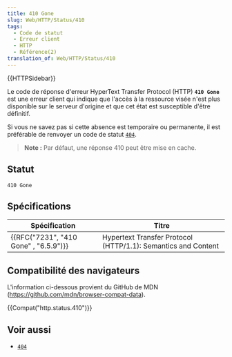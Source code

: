 ```yaml
---
title: 410 Gone
slug: Web/HTTP/Status/410
tags:
  - Code de statut
  - Erreur client
  - HTTP
  - Référence(2)
translation_of: Web/HTTP/Status/410
---
```

{{HTTPSidebar}}

Le code de réponse d'erreur HyperText Transfer Protocol (HTTP) **`410 Gone`** est une erreur client qui indique que l'accès à la ressource visée n'est plus disponible sur le serveur d'origine et que cet état est susceptible d'être définitif.

Si vous ne savez pas si cette absence est temporaire ou permanente, il est préférable de renvoyer un code de statut [`404`](/fr/docs/Web/HTTP/Status/404).

> **Note :** Par défaut, une réponse 410 peut être mise en cache.

## Statut

    410 Gone

## Spécifications

| Spécification                                    | Titre                                                         |
| ------------------------------------------------ | ------------------------------------------------------------- |
| {{RFC("7231", "410 Gone" , "6.5.9")}} | Hypertext Transfer Protocol (HTTP/1.1): Semantics and Content |

## Compatibilité des navigateurs

L'information ci-dessous provient du GitHub de MDN (<https://github.com/mdn/browser-compat-data>).

{{Compat("http.status.410")}}

## Voir aussi

- [`404`](/fr/docs/Web/HTTP/Status/404)
